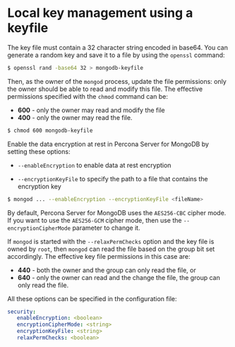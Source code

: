 # Local key management using a keyfile

The key file must contain a 32 character string encoded in base64. You can generate a random
key and save it to a file by using the `openssl` command:

```{.bash data-prompt="$"}
$ openssl rand -base64 32 > mongodb-keyfile
```

Then, as the owner of the `mongod` process, update the file permissions: only
the owner should be able to read and modify this file. The effective permissions
specified with the `chmod` command can be:

* **600** - only the owner may read and modify the file
* **400** - only the owner may read the file.

```{.bash data-prompt="$"}
$ chmod 600 mongodb-keyfile
```

Enable the data encryption at rest in Percona Server for MongoDB by setting these options:

* `--enableEncryption` to enable data at rest encryption

* `--encryptionKeyFile` to specify the path to a file that contains the encryption key

```{.bash data-prompt="$"}
$ mongod ... --enableEncryption --encryptionKeyFile <fileName>
```

By default, Percona Server for MongoDB uses the `AES256-CBC` cipher mode. If you want to use the `AES256-GCM` cipher mode, then use the `--encryptionCipherMode` parameter to change it.

If `mongod` is started with the `--relaxPermChecks` option and the key file
is owned by `root`, then `mongod` can read the file based on the
group bit set accordingly. The effective key file permissions in this
case are:

* **440** - both the owner and the group can only read the file, or
* **640** - only the owner can read and the change the file, the group can only read the file.

All these options can be specified in the configuration file:

```yaml
security:
   enableEncryption: <boolean>
   encryptionCipherMode: <string>
   encryptionKeyFile: <string>
   relaxPermChecks: <boolean>
```